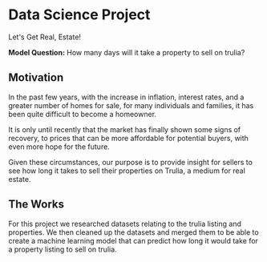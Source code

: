 # Data Science Project
Let's Get Real, Estate!

**Model Question:** How many days will it take a property to sell on trulia?

## Motivation
In the past few years, with the increase in inflation, interest rates, and a greater number of homes for sale, for many individuals and families, it has been quite difficult to become a homeowner. 

It is only until recently that the market has finally shown some signs of recovery, to prices that can be more affordable for potential buyers, with even more hope for the future.

Given these circumstances, our purpose is to provide insight for sellers to see how long it takes to sell their properties on Trulia, a medium for real estate.

## The Works
For this project we researched datasets relating to the trulia listing and properties. We then cleaned up the datasets and merged them to be able to create a machine learning model that can predict how long it would take for a property listing to sell on trulia.
